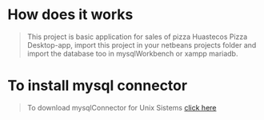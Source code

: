 # How does it works
> This project is basic application for sales of pizza 
> Huastecos Pizza Desktop-app, import this project in your netbeans projects folder
> and import the database too in mysqlWorkbench or xampp mariadb.
#  To install mysql connector
> To download mysqlConnector for Unix Sistems [click here](https://dev.mysql.com/downloads/file/?id=485756) 

